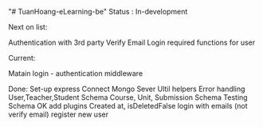 "# TuanHoang-eLearning-be"
Status : In-development

Next on list:

Authentication with 3rd party
Verify Email
Login required functions for user

Current:

Matain login - authentication middleware

Done:
Set-up express
Connect Mongo Sever
Ultil helpers
Error handling
User,Teacher,Student Schema
Course, Unit, Submission Schema
Testing Schema OK
add plugins Created at, isDeletedFalse
login with emails (not verify email)
register new user
